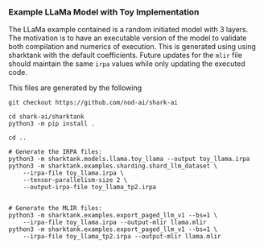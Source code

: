 ### Example LLaMa Model with Toy Implementation

The LLaMa example contained is a random initiated model with 3 layers. The
motivation is to have an executable version of the model to validate both
compilation and numerics of execution. This is generated using using sharktank
with the default coefficients. Future updates for the `mlir` file should
maintain the same `irpa` values while only updating the executed code.

This files are generated by the following

```
git checkout https://github.com/nod-ai/shark-ai

cd shark-ai/sharktank
python3 -m pip install .

cd ..

# Generate the IRPA files:
python3 -m sharktank.models.llama.toy_llama --output toy_llama.irpa
python3 -m sharktank.examples.sharding.shard_llm_dataset \
    --irpa-file toy_llama.irpa \
    --tensor-parallelism-size 2 \
    --output-irpa-file toy_llama_tp2.irpa


# Generate the MLIR files:
python3 -m sharktank.examples.export_paged_llm_v1 --bs=1 \
    --irpa-file toy_llama.irpa --output-mlir llama.mlir
python3 -m sharktank.examples.export_paged_llm_v1 --bs=1 \
    --irpa-file toy_llama_tp2.irpa --output-mlir llama.mlir

```
